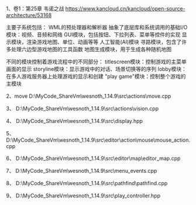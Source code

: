 1、卷1：第25章 韦诺之战
https://www.kancloud.cn/kancloud/open-source-architecture/53168

主要子系统包括：
WML的预处理器和解析器
抽象了底层库和系统调用的基础I/O模块：视频、音频和网络
GUI模块，包括按钮、下拉列表、菜单等控件的实现
显示模块，渲染游戏地图、单位、动画等等
人工智能(AI)模块
寻路模块，包含了许多处理六边型游戏地图的工具函数
地图生成模块，用于生成各种随机地图

不同的模块控制着游戏流程中的不同部分：
titlescreen模块：控制游戏的主菜单画面的显示
storyline模块：显示游戏中的对话、场景切换等的序列
lobby模块：在多人游戏服务器上处理游戏的显示和创建
"play game"模块：控制整个游戏的主模块


2、move
D:\MyCode_ShareVm\wesnoth_1.14.9\src\actions\move.cpp

3、
D:\MyCode_ShareVm\wesnoth_1.14.9\src\actions\vision.cpp

4、
D:\MyCode_ShareVm\wesnoth_1.14.9\src\display.hpp

5、
D:\MyCode_ShareVm\wesnoth_1.14.9\src\editor\action\mouse\mouse_action.cpp

6、
D:\MyCode_ShareVm\wesnoth_1.14.9\src\editor\map\editor_map.cpp

7、
D:\MyCode_ShareVm\wesnoth_1.14.9\src\menu_events.cpp

8、
D:\MyCode_ShareVm\wesnoth_1.14.9\src\pathfind\pathfind.cpp

9、
D:\MyCode_ShareVm\wesnoth_1.14.9\src\play_controller.hpp

